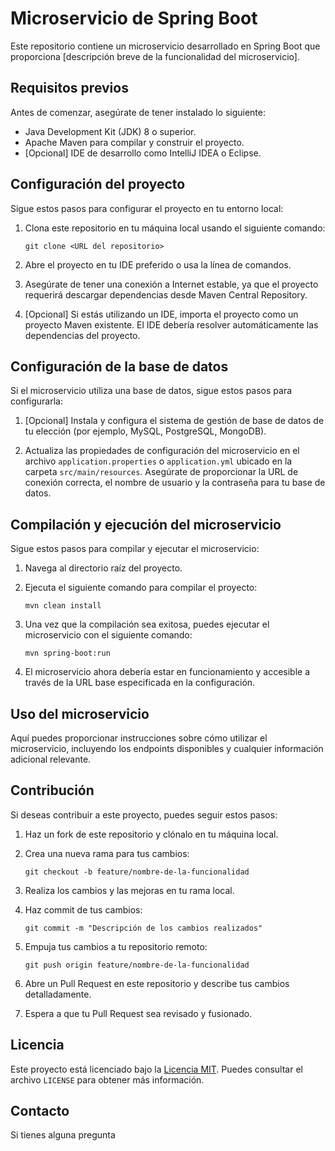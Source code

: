 # Microservicio de Spring Boot

Este repositorio contiene un microservicio desarrollado en Spring Boot que proporciona [descripción breve de la funcionalidad del microservicio].

## Requisitos previos

Antes de comenzar, asegúrate de tener instalado lo siguiente:

- Java Development Kit (JDK) 8 o superior.
- Apache Maven para compilar y construir el proyecto.
- [Opcional] IDE de desarrollo como IntelliJ IDEA o Eclipse.

## Configuración del proyecto

Sigue estos pasos para configurar el proyecto en tu entorno local:

1. Clona este repositorio en tu máquina local usando el siguiente comando:

   ```
   git clone <URL del repositorio>
   ```

2. Abre el proyecto en tu IDE preferido o usa la línea de comandos.

3. Asegúrate de tener una conexión a Internet estable, ya que el proyecto requerirá descargar dependencias desde Maven Central Repository.

4. [Opcional] Si estás utilizando un IDE, importa el proyecto como un proyecto Maven existente. El IDE debería resolver automáticamente las dependencias del proyecto.

## Configuración de la base de datos

Si el microservicio utiliza una base de datos, sigue estos pasos para configurarla:

1. [Opcional] Instala y configura el sistema de gestión de base de datos de tu elección (por ejemplo, MySQL, PostgreSQL, MongoDB).

2. Actualiza las propiedades de configuración del microservicio en el archivo `application.properties` o `application.yml` ubicado en la carpeta `src/main/resources`. Asegúrate de proporcionar la URL de conexión correcta, el nombre de usuario y la contraseña para tu base de datos.

## Compilación y ejecución del microservicio

Sigue estos pasos para compilar y ejecutar el microservicio:

1. Navega al directorio raíz del proyecto.

2. Ejecuta el siguiente comando para compilar el proyecto:

   ```
   mvn clean install
   ```

3. Una vez que la compilación sea exitosa, puedes ejecutar el microservicio con el siguiente comando:

   ```
   mvn spring-boot:run
   ```

4. El microservicio ahora debería estar en funcionamiento y accesible a través de la URL base especificada en la configuración.

## Uso del microservicio

Aquí puedes proporcionar instrucciones sobre cómo utilizar el microservicio, incluyendo los endpoints disponibles y cualquier información adicional relevante.

## Contribución

Si deseas contribuir a este proyecto, puedes seguir estos pasos:

1. Haz un fork de este repositorio y clónalo en tu máquina local.

2. Crea una nueva rama para tus cambios:

   ```
   git checkout -b feature/nombre-de-la-funcionalidad
   ```

3. Realiza los cambios y las mejoras en tu rama local.

4. Haz commit de tus cambios:

   ```
   git commit -m "Descripción de los cambios realizados"
   ```

5. Empuja tus cambios a tu repositorio remoto:

   ```
   git push origin feature/nombre-de-la-funcionalidad
   ```

6. Abre un Pull Request en este repositorio y describe tus cambios detalladamente.

7. Espera a que tu Pull Request sea revisado y fusionado.

## Licencia

Este proyecto está licenciado bajo la [Licencia MIT](https://opensource.org/licenses/MIT). Puedes consultar el archivo `LICENSE` para obtener más información.

## Contacto

Si tienes alguna pregunta
